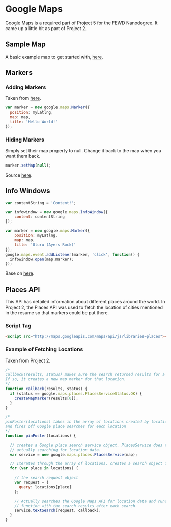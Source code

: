 Google Maps
===========

Google Maps is a required part of Project 5 for the FEWD Nanodegree. It came up a little bit as part of Project 2.


Sample Map
----------

A basic example map to get started with, [here](https://developers.google.com/maps/documentation/javascript/examples/map-simple).


Markers
-------

### Adding Markers

Taken from [here](https://developers.google.com/maps/documentation/javascript/examples/marker-simple).

```JavaScript
var marker = new google.maps.Marker({
  position: myLatlng,
  map: map,
  title: 'Hello World!'
});
```

### Hiding Markers

Simply set their map property to null. Change it back to the map when you want them back.

```JavaScript
marker.setMap(null);
```

Source [here](https://developers.google.com/maps/documentation/javascript/examples/marker-remove).


Info Windows
------------

```JavaScript
var contentString = 'Content!';

var infowindow = new google.maps.InfoWindow({
    content: contentString
});

var marker = new google.maps.Marker({
    position: myLatlng,
    map: map,
    title: 'Uluru (Ayers Rock)'
});
google.maps.event.addListener(marker, 'click', function() {
  infowindow.open(map,marker);
});
```

Base on [here](https://developers.google.com/maps/documentation/javascript/examples/infowindow-simple).


Places API
----------

This API has detailed information about different places around the world. In Project 2, the Places API was used to fetch the location of cities mentioned in the resume so that markers could be put there.

### Script Tag
```HTML
<script src="http://maps.googleapis.com/maps/api/js?libraries=places"></script>
```

### Example of Fetching Locations

Taken from Project 2.

```JavaScript
/*
callback(results, status) makes sure the search returned results for a location.
If so, it creates a new map marker for that location.
*/
function callback(results, status) {
  if (status == google.maps.places.PlacesServiceStatus.OK) {
    createMapMarker(results[0]);
  }
}

/*
pinPoster(locations) takes in the array of locations created by locationFinder()
and fires off Google place searches for each location
*/
function pinPoster(locations) {

  // creates a Google place search service object. PlacesService does the work of
  // actually searching for location data.
  var service = new google.maps.places.PlacesService(map);

  // Iterates through the array of locations, creates a search object for each location
  for (var place in locations) {

    // the search request object
    var request = {
      query: locations[place]
    };

    // Actually searches the Google Maps API for location data and runs the callback
    // function with the search results after each search.
    service.textSearch(request, callback);
  }
}
```
